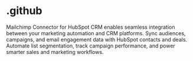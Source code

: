 # .github
Mailchimp Connector for HubSpot CRM enables seamless integration between your marketing automation and CRM platforms. Sync audiences, campaigns, and email engagement data with HubSpot contacts and deals. Automate list segmentation, track campaign performance, and power smarter sales and marketing workflows.

